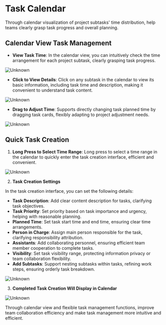 # Task Calendar

Through calendar visualization of project subtasks' time distribution, help teams clearly grasp task progress and overall planning.

## Calendar View Task Management
- **View Task Time**: In the calendar view, you can intuitively check the time arrangement for each project subtask, clearly grasping task progress.

![Unknown](/images/en/en_task_calendar_pic_0.png)

- **Click to View Details**: Click on any subtask in the calendar to view its basic information, including task time and description, making it convenient to understand task content.

![Unknown](/images/en/en_task_calendar_pic_1.png)

- **Drag to Adjust Time**: Supports directly changing task planned time by dragging task cards, flexibly adapting to project adjustment needs.

![Unknown](/images/en/en_task_calendar_pic_5.png)

## Quick Task Creation
1. **Long Press to Select Time Range**: Long press to select a time range in the calendar to quickly enter the task creation interface, efficient and convenient.

![Unknown](/images/en/en_task_calendar_pic_2.png)

2. **Task Creation Settings**

In the task creation interface, you can set the following details:
- **Task Description**: Add clear content description for tasks, clarifying task objectives.
- **Task Priority**: Set priority based on task importance and urgency, helping with reasonable planning.
- **Planned Time**: Set task start time and end time, ensuring clear time arrangements.
- **Person in Charge**: Assign main person responsible for the task, clarifying responsibility attribution.
- **Assistants**: Add collaborating personnel, ensuring efficient team member cooperation to complete tasks.
- **Visibility**: Set task visibility range, protecting information privacy or team collaboration flexibility.
- **Add Subtasks**: Support nesting subtasks within tasks, refining work steps, ensuring orderly task breakdown.

![Unknown](/images/en/en_task_calendar_pic_3.png)

3. **Completed Task Creation Will Display in Calendar**

![Unknown](/images/en/en_task_calendar_pic_4.png)

Through calendar view and flexible task management functions, improve team collaboration efficiency and make task management more intuitive and efficient.
